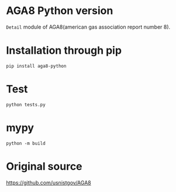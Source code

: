 # AGA8 Python version
`Detail` module of AGA8(american gas association report number 8).<br>

# Installation through pip
`pip install aga8-python`

# Test
`python tests.py`

# mypy
`python -m build`

# Original source
https://github.com/usnistgov/AGA8
